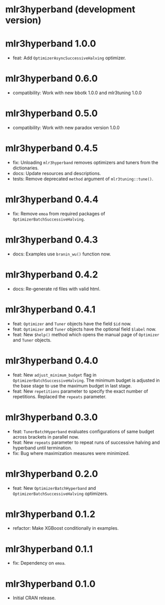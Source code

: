 # mlr3hyperband (development version)

# mlr3hyperband 1.0.0

* feat: Add `OptimizerAsyncSuccessiveHalving` optimizer.

# mlr3hyperband 0.6.0

* compatibility: Work with new bbotk 1.0.0 and mlr3tuning 1.0.0

# mlr3hyperband 0.5.0

* compatibility: Work with new paradox version 1.0.0

# mlr3hyperband 0.4.5

* fix: Unloading `mlr3hyperband` removes optimizers and tuners from the dictionaries.
* docs: Update resources and descriptions.
* tests: Remove deprecated `method` argument of `mlr3tuning::tune()`.

# mlr3hyperband 0.4.4

* fix: Remove `emoa` from required packages of `OptimizerBatchSuccessiveHalving`.

# mlr3hyperband 0.4.3

* docs: Examples use `branin_wu()` function now.

# mlr3hyperband 0.4.2

* docs: Re-generate rd files with valid html.

# mlr3hyperband 0.4.1

* feat: `Optimizer` and `Tuner` objects have the field `$id` now.
* feat: `Optimizer` and `Tuner` objects have the optional field `$label` now.
* feat: New `$help()` method which opens the manual page of `Optimizer` and `Tuner` objects.

# mlr3hyperband 0.4.0

* feat: New `adjust_minimum_budget` flag in  `OptimizerBatchSuccessiveHalving`. The
  minimum budget is adjusted in the base stage to use the maximum budget in last
  stage.
* feat: New `repetitions` parameter to specify the exact number of repetitions.
  Replaced the `repeats` parameter.

# mlr3hyperband 0.3.0

* feat: `TunerBatchHyperband` evaluates configurations of same budget across
  brackets in parallel now.
* feat: New `repeats` parameter to repeat runs of successive halving and
  hyperband until termination.
* fix: Bug where maximization measures were minimized.

# mlr3hyperband 0.2.0

* feat: New `OptimizerBatchHyperband` and `OptimizerBatchSuccessiveHalving` optimizers.

# mlr3hyperband 0.1.2

* refactor: Make XGBoost conditionally in examples.

# mlr3hyperband 0.1.1

* fix: Dependency on `emoa`.

# mlr3hyperband 0.1.0

* Initial CRAN release.
